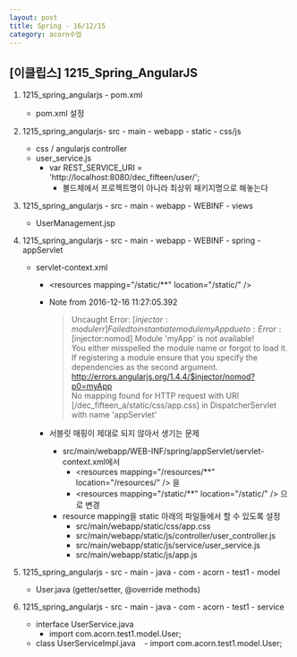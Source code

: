 ```yaml
---
layout: post
title: Spring - 16/12/15
category: acorn수업
---
```


## [이클립스] 1215_Spring_AngularJS

1. 1215_spring_angularjs - pom.xml
   - pom.xml 설정
2. 1215_spring_angularjs- src - main - webapp - static - css/js
   - css / angularjs controller
   - user_service.js
     - var REST_SERVICE_URI = 'http://localhost:8080/dec_fifteen/user/';
       - 볼드체에서 프로젝트명이 아니라 최상위 패키지명으로 해놓는다
3. 1215_spring_angularjs - src - main - webapp - WEBINF - views
   - UserManagement.jsp
4. 1215_spring_angularjs - src - main - webapp - WEBINF - spring - appServlet
   - servlet-context.xml  
     - \<resources mapping="/static/\**" location="/static/" />
     - Note from 2016-12-16 11:27:05.392
          > Uncaught Error: [$injector:modulerr] Failed to instantiate module myApp due to:  
          > Error: [$injector:nomod] Module 'myApp' is not available!  
          > You either misspelled the module name or forgot to load it.  
          > If registering a module ensure that you specify the dependencies as the second argument.  
          > http://errors.angularjs.org/1.4.4/$injector/nomod?p0=myApp  
          > No mapping found for HTTP request with URI [/dec_fifteen_a/static/css/app.css] in DispatcherServlet with name 'appServlet'  
          
      - 서블릿 매핑이 제대로 되지 않아서 생기는 문제
         - src/main/webapp/WEB-INF/spring/appServlet/servlet-context.xml에서
           - \<resources mapping="/resources/\**" location="/resources/" /> 을
           - \<resources mapping="/static/\**" location="/static/" /> 으로 변경
         - resource mapping을 static 아래의 파일들에서 할 수 있도록 설정
           - src/main/webapp/static/css/app.css
           - src/main/webapp/static/js/controller/user_controller.js
           - src/main/webapp/static/js/service/user_service.js
           - src/main/webapp/static/js/app.js

5. 1215_spring_angularjs - src - main - java - com - acorn - test1 - model
   - User.java (getter/setter, @override methods)
6. 1215_spring_angularjs - src - main - java - com - acorn - test1 - service
   - interface UserService.java
     - import com.acorn.test1.model.User;
   - class UserServiceImpl.java
     - import com.acorn.test1.model.User;
